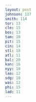 ```yaml
---
layout: post
johnson: 117
smith: 114
tor: 13
cle: 15
bos: 13
tam: 18
pit: 15
cin: 14
stl: 18
atl: 11
bal: 20
kan: 16
nyy: 18
laa: 12
sdg: 10
was: 12
phi: 15
lad: 11
---
```

